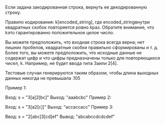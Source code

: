 Если задана закодированная строка, вернуть ее декодированную строку.

Правило кодирования: k[encoded_string], где encoded_stringвнутри квадратных скобок повторяется ровно kраз. Обратите внимание, что kэто гарантированно положительное целое число.

Вы можете предположить, что входная строка всегда верна; нет лишних пробелов, квадратные скобки правильно сформированы и т. д. Более того, вы можете предположить, что исходные данные не содержат цифр и что цифры предназначены только для повторяющихся чисел, k. Например, не будет ввода типа 3aили 2[4].

Тестовые случаи генерируются таким образом, чтобы длина выходных данных никогда не превышала .105

Пример 1:

Вход: s = "3[a]2[bc]"
Выход: "aaabcbc"
Пример 2:

Вход: s = "3[a2[c]]"
Выход: "accaccacc"
Пример 3:

Ввод: s = "2[abc]3[cd]ef"
Вывод: "abcabccdcdcdef"
